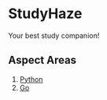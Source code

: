 # StudyHaze

Your best study companion!


## Aspect Areas
1. [Python](./Python/README.md)
2. [Go](./.media/TBD.md)